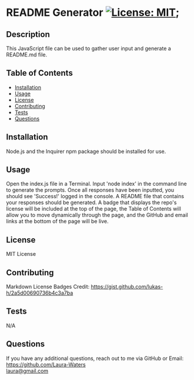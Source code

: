 
# README Generator [![License: MIT](https://img.shields.io/badge/License-MIT-yellow.svg)](https://opensource.org/licenses/MIT);

## Description
    
This JavaScript file can be used to gather user input and generate a README.md file.
    
## Table of Contents 
    
- [Installation](#installation)
- [Usage](#usage)
- [License](#license) 
- [Contributing](#contributing) 
- [Tests](#tests) 
- [Questions](#questions)  
    
## Installation
    
Node.js and the Inquirer npm package should be installed for use. 
    
## Usage
    
Open the index.js file in a Terminal. Input 'node index' in the command line to generate the prompts. Once all responses have been inputted, you should see 'Success!' logged in the console. A README file that contains your responses should be generated. A badge that displays the repo's license will be included at the top of the page, the Table of Contents will allow you to move dynamically through the page, and the GitHub and email links at the bottom of the page will be live. 
    
## License 
    
MIT License
    
## Contributing 
    
Markdown License Badges Credit: https://gist.github.com/lukas-h/2a5d00690736b4c3a7ba 
    
## Tests 
    
N/A 
    
## Questions 
    
If you have any additional questions, reach out to me via GitHub or Email: <br>
https://github.com/Laura-Waters <br>
laura@gmail.com

